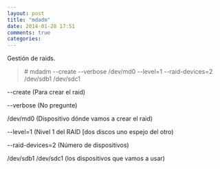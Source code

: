 ```yaml
---
layout: post
title: "mdadm"
date: 2014-01-28 17:51
comments: true
categories: 
---
```

Gestión de raids. 

>\# mdadm --create --verbose /dev/md0 --level=1 --raid-devices=2 /dev/sdb1 /dev/sdc1 

--create (Para crear el raid) 

--verbose (No pregunte) 

/dev/md0 (Dispositivo dónde vamos a crear el raid) 

--level=1 (Nivel 1 del RAID [dos discos uno espejo del otro) 

--raid-devices=2 (Número de dispositivos) 

/dev/sdb1 /dev/sdc1 (los dispositivos que vamos a usar)

